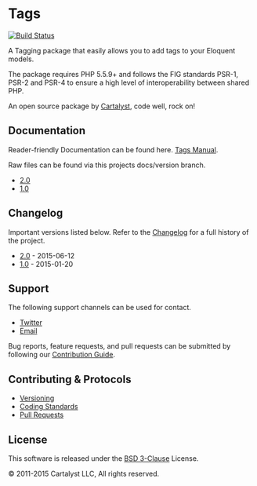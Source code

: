 # Tags

[![Build Status](https://travis-ci.org/cartalyst/tags.svg?branch=master)](https://travis-ci.org/cartalyst/tags)

A Tagging package that easily allows you to add tags to your Eloquent models.

The package requires PHP 5.5.9+ and follows the FIG standards PSR-1, PSR-2 and PSR-4 to ensure a high level of interoperability between shared PHP.

An open source package by [Cartalyst](https://cartalyst.com), code well, rock on!

## Documentation

Reader-friendly Documentation can be found here. [Tags Manual](https://cartalyst.com/manual/tags).

Raw files can be found via this projects docs/version branch.

- [2.0](https://github.com/cartalyst/tags/tree/docs/2.0)
- [1.0](https://github.com/cartalyst/tags/tree/docs/1.0)

## Changelog

Important versions listed below. Refer to the [Changelog](CHANGELOG.md) for a full history of the project.

- [2.0](CHANGELOG.md) - 2015-06-12
- [1.0](CHANGELOG.md) - 2015-01-20

## Support

The following support channels can be used for contact.

- [Twitter](https://twitter.com/@cartalyst)
- [Email](mailto:help@cartalyst.com)

Bug reports, feature requests, and pull requests can be submitted by following our [Contribution Guide](CONTRIBUTING.md).

## Contributing & Protocols

- [Versioning](CONTRIBUTING.md#versioning)
- [Coding Standards](CONTRIBUTING.md#coding-standards)
- [Pull Requests](CONTRIBUTING.md#pull-requests)

## License

This software is released under the [BSD 3-Clause](LICENSE) License.

© 2011-2015 Cartalyst LLC, All rights reserved.
